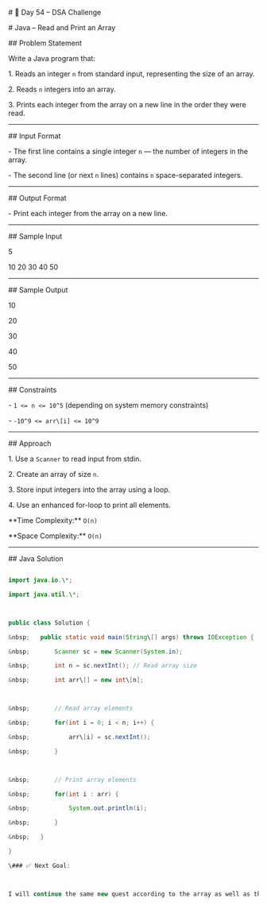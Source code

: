 \# 🚀 Day 54 – DSA Challenge



\# Java – Read and Print an Array



\## Problem Statement

Write a Java program that:



1\. Reads an integer `n` from standard input, representing the size of an array.  

2\. Reads `n` integers into an array.  

3\. Prints each integer from the array on a new line in the order they were read.



---



\## Input Format

\- The first line contains a single integer `n` — the number of integers in the array.

\- The second line (or next `n` lines) contains `n` space-separated integers.



---



\## Output Format

\- Print each integer from the array on a new line.



---



\## Sample Input

5

10 20 30 40 50





---



\## Sample Output

10

20

30

40

50





---



\## Constraints

\- `1 <= n <= 10^5` (depending on system memory constraints)

\- `-10^9 <= arr\[i] <= 10^9`



---



\## Approach

1\. Use a `Scanner` to read input from stdin.

2\. Create an array of size `n`.

3\. Store input integers into the array using a loop.

4\. Use an enhanced for-loop to print all elements.



\*\*Time Complexity:\*\* `O(n)`  

\*\*Space Complexity:\*\* `O(n)`



---



\## Java Solution

```java

import java.io.\*;

import java.util.\*;



public class Solution {

&nbsp;   public static void main(String\[] args) throws IOException {

&nbsp;       Scanner sc = new Scanner(System.in);

&nbsp;       int n = sc.nextInt(); // Read array size

&nbsp;       int arr\[] = new int\[n];



&nbsp;       // Read array elements

&nbsp;       for(int i = 0; i < n; i++) {

&nbsp;           arr\[i] = sc.nextInt();

&nbsp;       }



&nbsp;       // Print array elements

&nbsp;       for(int i : arr) {

&nbsp;           System.out.println(i);

&nbsp;       }

&nbsp;   }

}

\### ✅ Next Goal:



I will continue the same new quest according to the array as well as the string and Linked list

